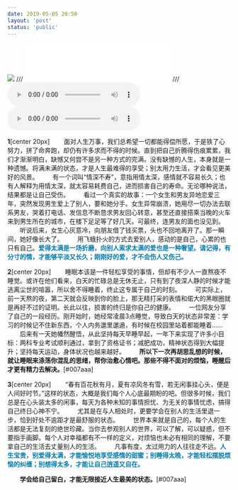 ```yaml
---
date: 2019-05-05 20:50
layout: 'post'
status: 'public'
---
```

![](https://cdn.pixabay.com/photo/2017/04/25/06/15/father-and-son-2258681_1280.jpg)
/// <iframe frameborder="no" border="0" marginwidth="0" marginheight="0" width=330 height=86 src="//music.163.com/outchain/player?type=2&id=22653254&auto=1&height=66"></iframe>
/// <audio src="https://music.163.com/song/media/outer/url?id=22653254" loop controls ></audio>
<audio src="https://music.163.com/song/media/outer/url?id=22653254" loop controls ></audio>

**1**[center 20px]
&emsp;&emsp;面对人生万事，我们总希望一切都能得偿所愿，于是铁了心努力，拼了命奔跑，却仍有许多求而不得的时候。直到把自己折腾得伤痕累累，我们才渐渐明白，缺憾又何尝不是另一种方式的完满。没有缺憾的人生，本身就是一种遗憾。将满未满的状态，才是人生最难得的享受；别太用力生活，才会看见更美好的风景。
&emsp;&emsp;有一个词叫“情深不寿”，意指用情太深，感情就不容易长久；也有人解释为用情太深，就太容易耗费自己，进而损害自己的寿命。无论哪种说法，结果都是让自己受伤。
&emsp;&emsp;看过一个真实的故事：一个女生和男友异地恋爱三年，突然发现男生爱上了别人，要和她分手。女生异常崩溃，她用尽一切办法去联系男友，哭着打电话、发信息不断恳求男友回心转意，甚至还直接搭乘当晚的火车来到男生所在的城市，在楼下足足等了好几天。可最终，连男友的面也没见到。
&emsp;&emsp;听说后来，女生心灰意冷，向朋友借了钱买票，头也不回地离开了。那一瞬间，她好像长大了。
&emsp;&emsp;用飞蛾扑火的方式去爱别人，感动的是自己，心累的也只有自己。<span style="color:#007aaa;">**爱得太满是一场折磨，向别人索求太满的爱也是一种奢望。请记得，有分寸的情，才能够平淡又长久；刚刚好的爱，才不会伤人又伤己。**</span>

**2**[center 20px]
&emsp;&emsp;睡眠本该是一件轻松享受的事情，但却有不少人一直熬夜不睡觉。或许在他们看来，白天的忙碌总是无休无止，只有到了夜深人静的时候才能逃离尘世的喧嚣，所以舍不得睡着，终止这专属于自己的时刻。
&emsp;&emsp;可实际上，前一天熬的夜，第二天就会反映到你的脸上，那无精打采的表情和偌大的黑眼圈就是再好不过的证明。长此以往，损害的终归是你自己的健康。
&emsp;&emsp;一位网友分享了自己的一段经历。刚开始时，她经常凌晨3点睡觉，导致白天的状态非常差：学习的时候记不住新东西，个人内务邋里邋遢，有时候在校园里站着都能睡着……
&emsp;&emsp;后来有一天她幡然醒悟，从此坚持每天早睡早起，一年下来实现了许多小目标：两科专业考试顺利通过，拿到了资格证书；减肥成功，精神状态得到大幅提升；坚持每天运动，身体状况也越来越好。
&emsp;&emsp;**所以下一次再胡思乱想的时候，就让睡眠来涤荡你混乱的思绪，帮你治愈心情吧。那些不得不面对的烦恼，睡醒后才更有精力去解决。**[#007aaa]

**3**[center 20px]
&emsp;&emsp;“春有百花秋有月，夏有凉风冬有雪，若无闲事挂心头，便是人间好时节。”这样的状态，大概是我们每个人心底最期盼的吧。但很多时候，我们总是在心头装太多的闲事，每天为各种未知的事情担忧、为无关的事情忧虑，搞得自己终日心神不宁。
&emsp;&emsp;尤其是在与人相处时，更要学会在别人的生活里退一步，恰到好处不逾距才是最舒服的状态。
&emsp;&emsp;世界本来就是自己的，每个人的生活都是无法复刻的绝世珍藏。当你去参观别人的世界，可以了解，可以疑惑，但不要指手画脚。每个人对幸福都有不一样的定义，对烦恼也未必有相同的理解，不要拿自己的生活去丈量别人的生活。
&emsp;&emsp;凡事有度，太过用力的人往往走不远。<span style="color:#007aaa;">**人生宝贵，别爱得太满，才能愉悦地享受感情的甜蜜；别睡得太晚，才能轻松摆脱烦恼的纠缠；别想得太多，才能让自己逍遥又自在。**</span>

&emsp;&emsp;**学会给自己留白，才能无限接近人生最美的状态。**[#007aaa]

